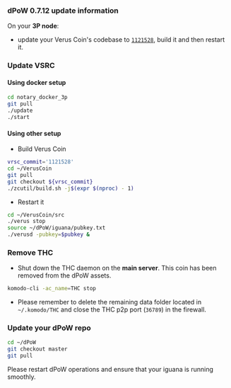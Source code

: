 ### dPoW 0.7.12 update information

On your **3P node**:

- update your Verus Coin's codebase to [`1121528`](https://github.com/VerusCoin/VerusCoin/commit/11215289254c490b2ed146612e1504376d0964eb), build it and then restart it.

### Update VSRC

#### Using docker setup

```bash
cd notary_docker_3p
git pull
./update
./start
```

#### Using other setup

- Build Verus Coin

```bash
vrsc_commit='1121528'
cd ~/VerusCoin
git pull
git checkout ${vrsc_commit}
./zcutil/build.sh -j$(expr $(nproc) - 1)
```

- Restart it

```bash
cd ~/VerusCoin/src
./verus stop
source ~/dPoW/iguana/pubkey.txt
./verusd -pubkey=$pubkey &
```


### Remove THC

- Shut down the THC daemon on the **main server**. This coin has been removed from the dPoW assets.

```bash
komodo-cli -ac_name=THC stop
```

- Please remember to delete the remaining data folder located in `~/.komodo/THC` and close the THC p2p port (`36789`) in the firewall.

### Update your dPoW repo

```bash
cd ~/dPoW
git checkout master
git pull
```

Please restart dPoW operations and ensure that your iguana is running smoothly.

